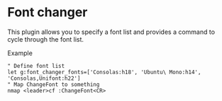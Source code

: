 # Font changer
This plugin allows you to specify a font list and provides a command to cycle through the font list.

Example
```viml
" Define font list
let g:font_changer_fonts=['Consolas:h18', 'Ubuntu\ Mono:h14', 'Consolas,Unifont:h22']
" Map ChangeFont to something
nmap <leader>cf :ChangeFont<CR>
```
